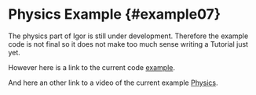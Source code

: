 Physics Example                                             {#example07}
===============

The physics part of Igor is still under development. Therefore the example code is not final so it does not make too much sense writing a Tutorial just yet.

However here is a link to the current code 
[example](https://github.com/tanzfisch/Igor/blob/master/examples/07%20Physics/src/PhysicsExample.cpp).

And here an other link to a video of the current example [Physics](https://youtu.be/Mxy_4jwUmVo).